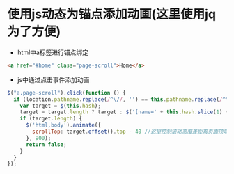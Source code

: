 # 使用js动态为锚点添加动画(这里使用jq为了方便)

* html中a标签进行锚点绑定

```html
<a href="#home" class="page-scroll">Home</a>
```

* js中通过点击事件添加动画

```js
$("a.page-scroll").click(function () {
  if (location.pathname.replace(/^\//, '') == this.pathname.replace(/^\//, '') && location.hostname == this.hostname) {
    var target = $(this.hash);
    target = target.length ? target : $('[name=' + this.hash.slice(1) + ']');
    if (target.length) {
      $('html,body').animate({
        scrollTop: target.offset().top - 40 //这里控制滚动高度差距离页面顶端
      }, 900);
      return false;
    }
  }
});
```

<comments />